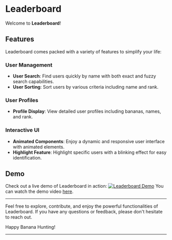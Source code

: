 # Leaderboard

Welcome to **Leaderboard**!

## Features

Leaderboard comes packed with a variety of features to simplify your life:

### User Management
- **User Search**: Find users quickly by name with both exact and fuzzy search capabilities.
- **User Sorting**: Sort users by various criteria including name and rank.

### User Profiles
- **Profile Display**: View detailed user profiles including bananas, names, and rank.

### Interactive UI
- **Animated Components**: Enjoy a dynamic and responsive user interface with animated elements.
- **Highlight Feature**: Highlight specific users with a blinking effect for easy identification.

## Demo

Check out a live demo of Leaderboard in action:
[![Leaderboard Demo](https://img.youtube.com/vi/Z8KVLUiXFvQ/0.jpg)](https://www.youtube.com/shorts/Z8KVLUiXFvQ?si=L3kdP6HdyKX7ftq-)
You can watch the demo video [here](https://www.youtube.com/shorts/Z8KVLUiXFvQ?si=L3kdP6HdyKX7ftq-).

---

Feel free to explore, contribute, and enjoy the powerful functionalities of Leaderboard. If you have any questions or feedback, please don't hesitate to reach out.

Happy Banana Hunting!

---
